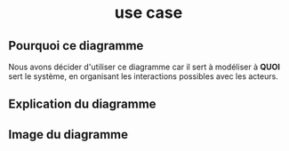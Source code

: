 # <center> use case </center>

## Pourquoi ce diagramme

Nous avons décider d'utiliser ce diagramme car il sert à modéliser à **QUOI** sert le système, en organisant les interactions possibles avec les acteurs.

## Explication du diagramme


## Image du diagramme